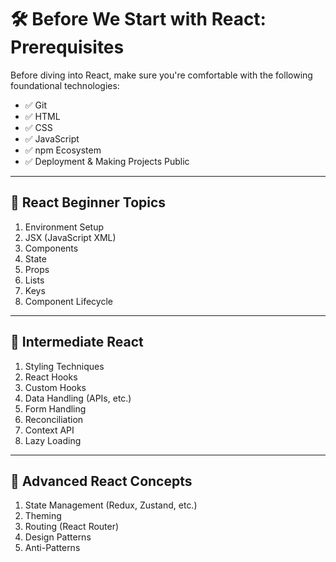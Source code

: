 # 🛠️ Before We Start with React: Prerequisites

Before diving into React, make sure you're comfortable with the following foundational technologies:

- ✅ Git
- ✅ HTML
- ✅ CSS
- ✅ JavaScript
- ✅ npm Ecosystem
- ✅ Deployment & Making Projects Public

---

## 🌱 React Beginner Topics

1. Environment Setup  
2. JSX (JavaScript XML)  
3. Components  
4. State  
5. Props  
6. Lists  
7. Keys  
8. Component Lifecycle  

---

## 🚀 Intermediate React

1. Styling Techniques  
2. React Hooks  
3. Custom Hooks  
4. Data Handling (APIs, etc.)  
5. Form Handling  
6. Reconciliation  
7. Context API  
8. Lazy Loading  

---

## 🧠 Advanced React Concepts

1. State Management (Redux, Zustand, etc.)  
2. Theming  
3. Routing (React Router)  
4. Design Patterns  
5. Anti-Patterns  

